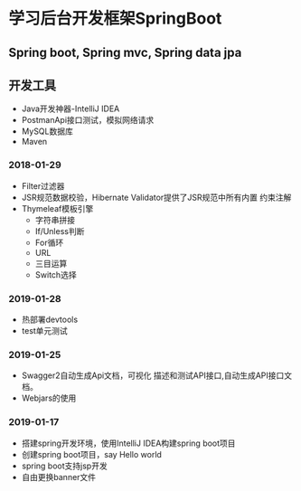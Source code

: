 # 学习后台开发框架SpringBoot
## Spring boot, Spring mvc, Spring data jpa
## 开发工具
- Java开发神器-IntelliJ IDEA
- PostmanApi接口测试，模拟网络请求
- MySQL数据库
- Maven

### 2018-01-29
- Filter过滤器
- JSR规范数据校验，Hibernate Validator提供了JSR规范中所有内置
约束注解
- Thymeleaf模板引擎
  - 字符串拼接
  - If/Unless判断
  - For循环
  - URL
  - 三目运算
  - Switch选择

### 2019-01-28
- 热部署devtools
- test单元测试

### 2019-01-25
- Swagger2自动生成Api文档，可视化
描述和测试API接口,自动生成API接口文档。
- Webjars的使用

### 2019-01-17
- 搭建spring开发环境，使用IntelliJ IDEA构建spring boot项目
- 创建spring boot项目，say Hello world
- spring boot支持jsp开发
- 自由更换banner文件


